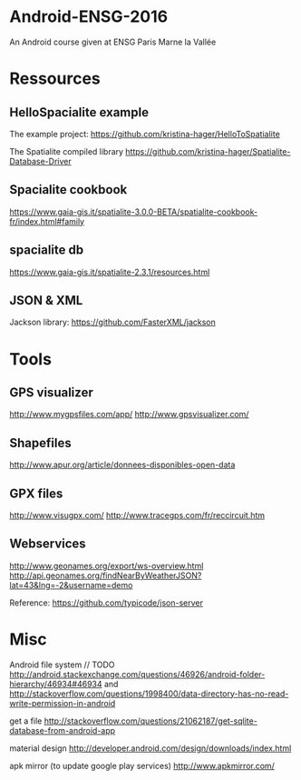 # Android-ENSG-2016
An Android course given at ENSG Paris Marne la Vallée

# Ressources
## HelloSpacialite example
The example project:
https://github.com/kristina-hager/HelloToSpatialite

The Spatialite compiled library
https://github.com/kristina-hager/Spatialite-Database-Driver

## Spacialite cookbook
https://www.gaia-gis.it/spatialite-3.0.0-BETA/spatialite-cookbook-fr/index.html#family

## spacialite db
https://www.gaia-gis.it/spatialite-2.3.1/resources.html

## JSON & XML
Jackson library:
https://github.com/FasterXML/jackson

# Tools
## GPS visualizer
http://www.mygpsfiles.com/app/
http://www.gpsvisualizer.com/

## Shapefiles
http://www.apur.org/article/donnees-disponibles-open-data

## GPX files
http://www.visugpx.com/
http://www.tracegps.com/fr/reccircuit.htm

## Webservices
http://www.geonames.org/export/ws-overview.html
http://api.geonames.org/findNearByWeatherJSON?lat=43&lng=-2&username=demo

Reference:
https://github.com/typicode/json-server

# Misc
Android file system // TODO
http://android.stackexchange.com/questions/46926/android-folder-hierarchy/46934#46934
and
http://stackoverflow.com/questions/1998400/data-directory-has-no-read-write-permission-in-android

get a file
http://stackoverflow.com/questions/21062187/get-sqlite-database-from-android-app

material design
http://developer.android.com/design/downloads/index.html

apk mirror (to update google play services)
http://www.apkmirror.com/
